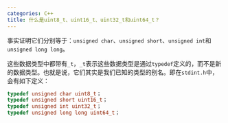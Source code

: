 ```yaml
---
categories: C++
title: 什么是uint8_t、uint16_t、uint32_t和uint64_t？
---
```


事实证明它们分别等于：`unsigned char`、`unsigned short`、`unsigned int`和`unsigned long long`。

这些数据类型中都带有`_t`，` _t `表示这些数据类型是通过`typedef`定义的，而不是新的数据类型。也就是说，它们其实是我们已知的类型的别名。即在`stdint.h`中，会有如下定义：

```c++
typedef unsigned char uint8_t；
typedef unsigned short uint16_t；
typedef unsigned int uint32_t；
typedef unsigned long long uint64_t；
```

 